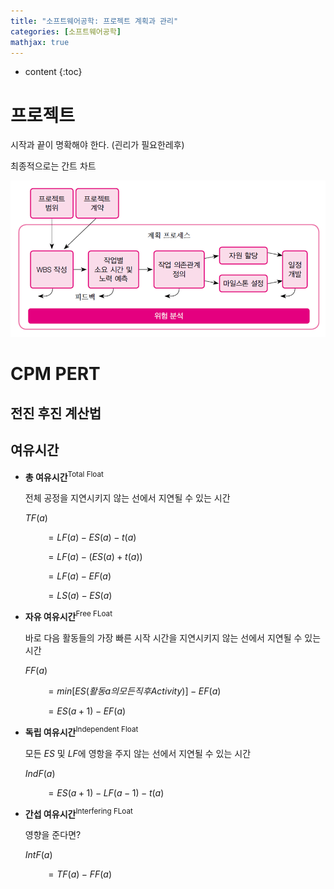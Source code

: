 ```yaml
---
title: "소프트웨어공학: 프로젝트 계획과 관리"
categories: [소프트웨어공학]
mathjax: true
---
```


* content
{:toc}
# 프로젝트

시작과 끝이 명확해야 한다. (괸리가 필요한레후)



최종적으로는 간트 차트

![](https://github.com/B31l/B31l/blob/main/_posts/Note/20221019_01.png?raw=true)



# CPM PERT

## 전진 후진 계산법



## 여유시간

-   **총 여유시간**<sup>Total Float</sup>

    전체 공정을 지연시키지 않는 선에서 지연될 수 있는 시간

    $TF(a)$

    $\qquad = LF(a) - ES(a) - t(a)$

    $\qquad = LF(a) - (ES(a) + t(a))$

    $\qquad = LF(a) - EF(a)$

    $\qquad = LS(a) - ES(a)$

-   **자유 여유시간**<sup>Free FLoat</sup>

    바로 다음 활동들의 가장 빠른 시작 시간을 지연시키지 않는 선에서 지연될 수 있는 시간

    $FF(a)$

    $\qquad = min[ES(활동 a의 모든 직후 Activity)] - EF(a)$

    $\qquad = ES(a+1) - EF(a)$

-   **독립 여유시간**<sup>Independent Float</sup>

    모든 $ES$ 및 $LF$에 영항을 주지 않는 선에서 지연될 수 있는 시간

    $IndF(a)$

    $\qquad = ES(a + 1) - LF(a - 1) - t(a)$

-   **간섭 여유시간**<sup>Interfering FLoat</sup>

    영향을 준다면?

    $IntF(a)$

    $\qquad = TF(a) - FF(a)$